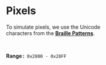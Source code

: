 
# Pixels

To simulate pixels, we use the Unicode <br>
characters from the **[Braille Patterns]**.

<br>

**Range :**  `0x2800 - 0x28FF`

<br>


<!----------------------------------------------------------------------------->

[Braille Patterns]: https://unicode-table.com/en/blocks/braille-patterns/